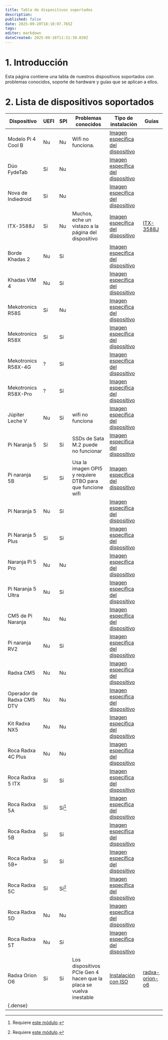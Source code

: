```yaml
---
title: Tabla de dispositivos soportados
description:
published: false
date: 2025-09-20T18:10:07.765Z
tags:
editor: markdown
dateCreated: 2025-09-16T11:31:39.039Z
---
```


# 1. Introducción

Esta página contiene una tabla de nuestros dispositivos soportados con problemas conocidos, soporte de hardware y guías que se aplican a ellos.

# 2. Lista de dispositivos soportados

| Dispositivo               | UEFI | SPI    | Problemas conocidos                                                | Tipo de instalación                                                 | Guías                             |
| ------------------------- | ---- | ------ | ------------------------------------------------------------------ | ------------------------------------------------------------------- | --------------------------------- |
| Modelo Pi 4 Cool B        | Nu   | Nu     | Wifi no funciona.                                  | [Imagen específica del dispositivo](/install/device-specific-image) |                                   |
| Dúo FydeTab               | Sí   | Nu     |                                                                    | [Imagen específica del dispositivo](/install/device-specific-image) |                                   |
| Nova de Indiedroid        | Sí   | Nu     |                                                                    | [Imagen específica del dispositivo](/install/device-specific-image) |                                   |
| ITX-3588J                 | Sí   | Nu     | Muchos, eche un vistazo a la página del dispositivo                | [Imagen específica del dispositivo](/install/device-specific-image) | [ITX-3588J](/itx-3588j)           |
| Borde Khadas 2            | Nu   | Sí     |                                                                    | [Imagen específica del dispositivo](/install/device-specific-image) |                                   |
| Khadas VIM 4              | Nu   | Sí     |                                                                    | [Imagen específica del dispositivo](/install/device-specific-image) |                                   |
| Mekotronics R58S          | Sí   | Nu     |                                                                    | [Imagen específica del dispositivo](/install/device-specific-image) |                                   |
| Mekotronics R58X          | Sí   | Sí     |                                                                    | [Imagen específica del dispositivo](/install/device-specific-image) |                                   |
| Mekotronics R58X-4G       | ?    | Sí     |                                                                    | [Imagen específica del dispositivo](/install/device-specific-image) |                                   |
| Mekotronics R58X-Pro      | ?    | Sí     |                                                                    | [Imagen específica del dispositivo](/install/device-specific-image) |                                   |
| Júpiter Leche V           | Nu   | Sí     | wifi no funciona                                                   | [Imagen específica del dispositivo](/install/device-specific-image) |                                   |
| Pi Naranja 5              | Sí   | Sí     | SSDs de Sata M.2 puede no funcionar                | [Imagen específica del dispositivo](/install/device-specific-image) |                                   |
| Pi naranja 5B             | Sí   | Sí     | Usa la imagen OPI5 y requiere DTBO para que funcione wifi          | [Imagen específica del dispositivo](/install/device-specific-image) |                                   |
| Pi Naranja 5              | Nu   | Sí     |                                                                    | [Imagen específica del dispositivo](/install/device-specific-image) |                                   |
| Pi Naranja 5 Plus         | Sí   | Sí     |                                                                    | [Imagen específica del dispositivo](/install/device-specific-image) |                                   |
| Naranja Pi 5 Pro          | Nu   | Nu     |                                                                    | [Imagen específica del dispositivo](/install/device-specific-image) |                                   |
| Pi Naranja 5 Ultra        | Nu   | Sí     |                                                                    | [Imagen específica del dispositivo](/install/device-specific-image) |                                   |
| CM5 de Pi Naranja         | Nu   | Nu     |                                                                    | [Imagen específica del dispositivo](/install/device-specific-image) |                                   |
| Pi naranja RV2            | Nu   | Sí     |                                                                    | [Imagen específica del dispositivo](/install/device-specific-image) |                                   |
| Radxa CM5                 | Nu   | Nu     |                                                                    | [Imagen específica del dispositivo](/install/device-specific-image) |                                   |
| Operador de Radxa CM5 DTV | Nu   | Nu     |                                                                    | [Imagen específica del dispositivo](/install/device-specific-image) |                                   |
| Kit Radxa NX5             | Nu   | Nu     |                                                                    | [Imagen específica del dispositivo](/install/device-specific-image) |                                   |
| Roca Radxa 4C Plus        | Nu   | Nu     |                                                                    | [Imagen específica del dispositivo](/install/device-specific-image) |                                   |
| Roca Radxa 5 ITX          | Sí   | Sí     |                                                                    | [Imagen específica del dispositivo](/install/device-specific-image) |                                   |
| Roca Radxa 5A             | Sí   | Sí[^1] |                                                                    | [Imagen específica del dispositivo](/install/device-specific-image) |                                   |
| Roca Radxa 5B             | Sí   | Sí     |                                                                    | [Imagen específica del dispositivo](/install/device-specific-image) |                                   |
| Roca Radxa 5B+            | Sí   | Sí     |                                                                    | [Imagen específica del dispositivo](/install/device-specific-image) |                                   |
| Roca Radxa 5C             | Sí   | Sí[^1] |                                                                    | [Imagen específica del dispositivo](/install/device-specific-image) |                                   |
| Roca Radxa 5D             | Nu   | Nu     |                                                                    | [Imagen específica del dispositivo](/install/device-specific-image) |                                   |
| Roca Radxa 5T             | Nu   | Sí     |                                                                    | [Imagen específica del dispositivo](/install/device-specific-image) |                                   |
| Radxa Orion O6            | Sí   | Sí     | Los dispositivos PCIe Gen 4 hacen que la placa se vuelva inestable | [Instalación con ISO](/install/Installation-with-ISO)               | [radxa-orion-o6](/radxa-orion-o6) |
| {.dense}  |      |        |                                                                    |                                                                     |                                   |

[^1]: Requiere [este módulo](https://radxa.com/products/accessories/spi-flash-module/).